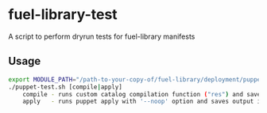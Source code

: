 fuel-library-test
=================
A script to perform dryrun tests for fuel-library manifests

Usage
-----

```bash
export MODULE_PATH="/path-to-your-copy-of/fuel-library/deployment/puppet"
./puppet-test.sh [compile|apply]
    compile - runs custom catalog compilation function ("res") and saves catalogs into logfiles
    apply   - runs puppet apply with '--noop' option and saves output into logfiles
```

